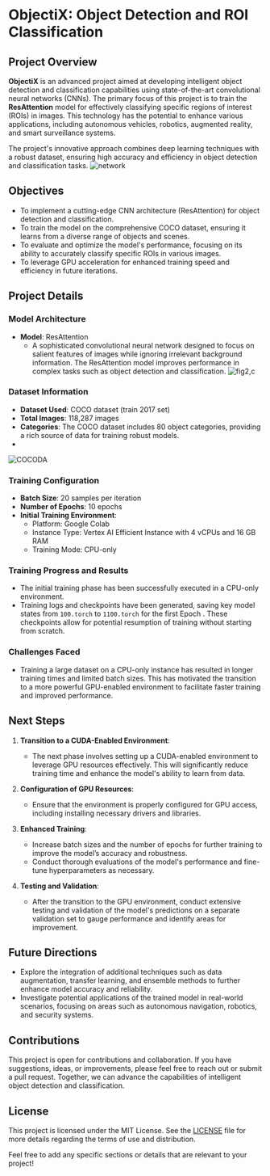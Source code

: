 
# ObjectiX:  Object Detection and ROI Classification

## Project Overview

**ObjectiX** is an advanced project aimed at developing intelligent object detection and classification capabilities using state-of-the-art convolutional neural networks (CNNs). The primary focus of this project is to train the **ResAttention** model for effectively classifying specific regions of interest (ROIs) in images. This technology has the potential to enhance various applications, including autonomous vehicles, robotics, augmented reality, and smart surveillance systems.

The project's innovative approach combines deep learning techniques with a robust dataset, ensuring high accuracy and efficiency in object detection and classification tasks.
![network](https://github.com/user-attachments/assets/5b56dafb-9f51-470c-9351-07f0b7a051f3)

## Objectives

- To implement a cutting-edge CNN architecture (ResAttention) for object detection and classification.
- To train the model on the comprehensive COCO dataset, ensuring it learns from a diverse range of objects and scenes.
- To evaluate and optimize the model's performance, focusing on its ability to accurately classify specific ROIs in various images.
- To leverage GPU acceleration for enhanced training speed and efficiency in future iterations.

## Project Details

### Model Architecture

- **Model**: ResAttention
  - A sophisticated convolutional neural network designed to focus on salient features of images while ignoring irrelevant background information. The ResAttention model improves performance in complex tasks such as object detection and classification.
![fig2,c](https://github.com/user-attachments/assets/25f34d1b-c97f-4097-9004-3c3ca4fa0015)

### Dataset Information

- **Dataset Used**: COCO dataset (train 2017 set)
- **Total Images**: 118,287 images
- **Categories**: The COCO dataset includes 80 object categories, providing a rich source of data for training robust models.
- 
![COCODA](https://github.com/user-attachments/assets/5db04609-4bf5-4190-9a6c-427dea40a8f1)

### Training Configuration

- **Batch Size**: 20 samples per iteration
- **Number of Epochs**: 10 epochs
- **Initial Training Environment**: 
  - Platform: Google Colab
  - Instance Type: Vertex AI Efficient Instance with 4 vCPUs and 16 GB RAM
  - Training Mode: CPU-only

### Training Progress and Results

- The initial training phase has been successfully executed in a CPU-only environment.
- Training logs and checkpoints have been generated, saving key model states from `100.torch` to `1100.torch` for the first Epoch . These checkpoints allow for potential resumption of training without starting from scratch.

### Challenges Faced

- Training a large dataset on a CPU-only instance has resulted in longer training times and limited batch sizes. This has motivated the transition to a more powerful GPU-enabled environment to facilitate faster training and improved performance.

## Next Steps

1. **Transition to a CUDA-Enabled Environment**:
   - The next phase involves setting up a CUDA-enabled environment to leverage GPU resources effectively. This will significantly reduce training time and enhance the model's ability to learn from data.
  
2. **Configuration of GPU Resources**:
   - Ensure that the environment is properly configured for GPU access, including installing necessary drivers and libraries.
  
3. **Enhanced Training**:
   - Increase batch sizes and the number of epochs for further training to improve the model’s accuracy and robustness.
   - Conduct thorough evaluations of the model's performance and fine-tune hyperparameters as necessary.

4. **Testing and Validation**:
   - After the transition to the GPU environment, conduct extensive testing and validation of the model's predictions on a separate validation set to gauge performance and identify areas for improvement.

## Future Directions

- Explore the integration of additional techniques such as data augmentation, transfer learning, and ensemble methods to further enhance model accuracy and reliability.
- Investigate potential applications of the trained model in real-world scenarios, focusing on areas such as autonomous navigation, robotics, and security systems.

## Contributions

This project is open for contributions and collaboration. If you have suggestions, ideas, or improvements, please feel free to reach out or submit a pull request. Together, we can advance the capabilities of intelligent object detection and classification.

## License

This project is licensed under the MIT License. See the [LICENSE](LICENSE) file for more details regarding the terms of use and distribution.



Feel free to add any specific sections or details that are relevant to your project!
